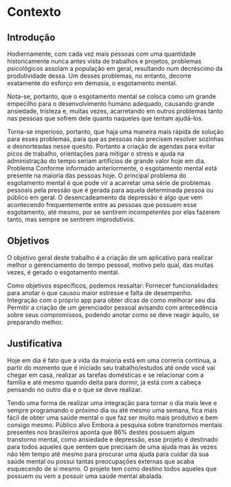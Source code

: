 # Contexto
## Introdução
Hodiernamente, com cada vez mais pessoas com uma quantidade historicamente nunca antes vista de trabalhos e projetos,  problemas psicológicos assolam a população em geral, resultando num decréscimo da produtividade dessa. Um desses problemas, no entanto, decorre exatamente do esforço em demasia, o esgotamento mental.

Nota-se, portanto, que o esgotamento mental se coloca como um grande empecilho para o desenvolvimento humano adequado, causando grande ansiedade, tristeza e, muitas vezes, acarretando em outros problemas tanto nas pessoas que sofrem dele quanto naqueles que tentam ajudá-los.

Torna-se imperioso, portanto, que haja uma maneira mais rápida de solução para esses problemas, para que as pessoas não precisem resolver sozinhas e desnorteadas nesse quesito. Portanto a criação de agendas para evitar picos de trabalho, orientações para mitigar o stress e ajuda na administração do tempo seriam artifícios de grande valor hoje em dia.
Problema
Conforme informado anteriormente, o esgotamento mental está presente na maioria das pessoas hoje. O principal problema do esgotamento mental é que pode vir a acarretar uma série de problemas pessoais pela pressão que é gerada para aquela determinada pessoa ou público em geral. O desencadeamento da depressão é algo que vem acontecendo frequentemente entre as pessoas que possuem esse esgotamento, até mesmo, por se sentirem incompetentes por elas fazerem tanto, mas sempre se sentirem improdutivos. 

## Objetivos
O objetivo geral deste trabalho é a criação de um aplicativo para realizar melhor o gerenciamento do tempo pessoal, motivo pelo qual, das muitas vezes, é gerado o esgotamento mental. 

Como objetivos específicos, podemos ressaltar:
Fornecer funcionalidades para anotar o que causou maior estresse e falta de desempenho. 
Integração com o próprio app para obter dicas de como melhorar seu dia. 
Permitir a criação de um gerenciador pessoal avisando com antecedência sobre seus compromissos, podendo anotar como se deve reagir àquilo, se preparando melhor. 

## Justificativa
Hoje em dia é fato que a vida da maioria está em uma correria contínua, a partir do momento que é iniciado seu trabalho/estudos até onde você vai chegar em casa, realizar as tarefas domésticas e se relacionar com a família e até mesmo quando deita para dormir, já está com a cabeça pensando no outro dia e o que se deve realizar. 

Tendo uma forma de realizar uma integração para tornar o dia mais leve e sempre programando o próximo dia ou até mesmo uma semana, fica mais fácil de obter uma saúde mental o que faz ser muito mais produtivo e bem consigo mesmo. 
Público alvo
Embora a pesquisa sobre transtornos mentais presentes nos brasileiros aponta que 86% destes possuem algum transtorno mental, como ansiedade e depressão, esse projeto é destinado para todos aqueles que sentem que precisam de uma ajuda mas às vezes não têm tempo até mesmo para procurar uma ajuda para cuidar da sua saúde mental ou possui tantas preocupações externas que acaba esquecendo de si mesmo. O projeto tem como destino todos aqueles que possuem ou vem a possuir uma saúde mental abalada. 
